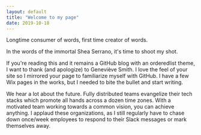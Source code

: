 ```yaml
---
layout: default
title: "Welcome to my page"
date: 2019-10-18
---
```


Longtime consumer of words, first time creator of words. 

In the words of the immortal Shea Serrano, it's time to shoot my shot. 

If you're reading this and it remains a GitHub blog with an orderedlist theme, I want to thank (and apologize) to Geneviève Smith. I love the feel of your site so I mirrored your page to familiarize myself with GitHub. I have a few Wix pages in the works, but I needed to bite the bullet and start writing.

We hear a lot about the future. Fully distributed teams evangelize their tech stacks which promote all hands across a dozen time zones. 
With a motivated team working towards a common vision, you can achieve anything. I applaud these organizations, as I still regularly have to chase down once/week employees to respond to their Slack messages or mark themselves away.

